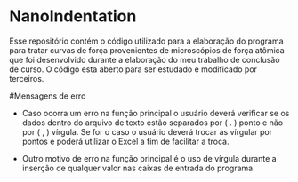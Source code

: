 # NanoIndentation
Esse repositório contém o código utilizado para a elaboração do programa para tratar curvas de força provenientes de microscópios de força atômica que foi desenvolvido durante a elaboração do meu trabalho de conclusão de curso. O código esta aberto para ser estudado e modificado por terceiros.

#Mensagens de erro
 - Caso ocorra um erro na função principal o usuário deverá verificar se os dados dentro do arquivo de texto estão separados por ( . ) ponto e não por ( , ) vírgula. Se for o caso o usuário deverá trocar as vírgular por pontos e poderá utilizar o Excel a fim de facilitar a troca.

  - Outro motivo de erro na função principal é o uso de vírgula durante a inserção de qualquer valor nas caixas de entrada do programa.

